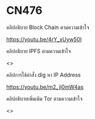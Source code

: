 # CN476
คลิปอธิบาย Block Chain ตามความเข้าใจ

<https://youtu.be/4rY_xUyw50I>

คลิปอธิบาย IPFS ตามความเข้าใจ 

<>

คลิปการใช้คำสั่ง dig หา IP Address

<https://youtu.be/m2_jl0mW4as>


คลิปอธิบายเพิ่มเติม Tor ตามความเข้าใจ

<>
